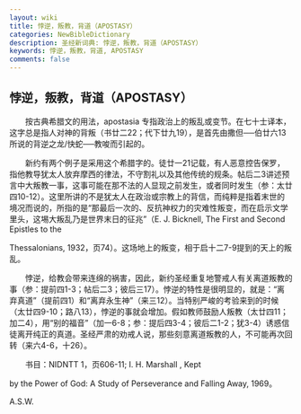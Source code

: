 ```yaml
---
layout: wiki
title: 悖逆，叛教，背道（APOSTASY）
categories: NewBibleDictionary
description: 圣经新词典: 悖逆，叛教，背道（APOSTASY）
keywords: 悖逆，叛教，背道, APOSTASY
comments: false
---
```


## 悖逆，叛教，背道（APOSTASY）

　　按古典希腊文的用法，apostasia 专指政治上的叛乱或变节。在七十士译本，这字总是指人对神的背叛（书廿二22；代下廿九19），是首先由撒但──伯廿六13所说的背逆之龙/快蛇──教唆而引起的。

　　新约有两个例子是采用这个希腊字的。徒廿一21记载，有人恶意控告保罗，指他教导犹太人放弃摩西的律法，不守割礼以及其他传统的规条。帖后二3讲述预言中大叛教一事，这事可能在那不法的人显现之前发生，或者同时发生（参：太廿四10-12）。这里所讲的不是犹太人在政治或宗教上的背信，而纯粹是指着末世的境况而说的，所指的是“那最后一次的、反抗神权力的灾难性叛变，而在启示文学里头，这埸大叛乱乃是世界末日的征兆”（E. J. Bicknell, The First and Second Epistles to the

Thessalonians, 1932，页74）。这场地上的叛变，相于启十二7-9提到的天上的叛乱。

　　悖逆，给教会带来连绵的祸害，因此，新约圣经重复地警戒人有关离道叛教的事（参：提前四1-3；帖后二3；彼后三17）。悖逆的特性是很明显的，就是：“离弃真道”（提前四1）和“离弃永生神”（来三12）。当特别严峻的考验来到的时候（太廿四9-10；路八13），悖逆的事就会增加。假如教师鼓励人叛教（太廿四11；加二4），用“别的福音”（加一6-8；参：提后四3-4；彼后二1-2；犹3-4）诱惑信徒离开纯正的真道。圣经严肃的劝戒人说，那些刻意离道叛教的人，不可能再次回转（来六4-6，十26）。

　　书目：NIDNTT 1，页606-11; I. H. Marshall , Kept

by the Power of God: A Study of Perseverance and Falling Away, 1969。

A.S.W.






